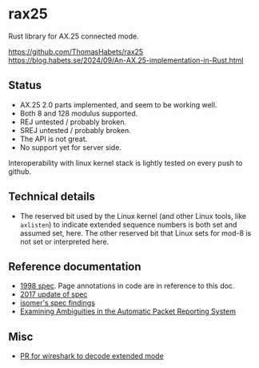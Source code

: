 # rax25

Rust library for AX.25 connected mode.

https://github.com/ThomasHabets/rax25
https://blog.habets.se/2024/09/An-AX.25-implementation-in-Rust.html

## Status

* AX.25 2.0 parts implemented, and seem to be working well.
* Both 8 and 128 modulus supported.
* REJ untested / probably broken.
* SREJ untested / probably broken.
* The API is not great.
* No support yet for server side.

Interoperability with linux kernel stack is lightly tested on every push to
github.

## Technical details

* The reserved bit used by the Linux kernel (and other Linux tools, like
  `axlisten`) to indicate extended sequence numbers is both set and assumed
  set, here. The other reserved bit that Linux sets for mod-8 is not set or
  interpreted here.

## Reference documentation

* [1998 spec](https://www.tapr.org/pdf/AX25.2.2.pdf). Page annotations in code
  are in reference to this doc.
* [2017 update of spec](https://wiki.oarc.uk/_media/packet:ax25.2.2.10.pdf)
* [isomer's spec findings](https://github.com/isomer/ax25embed/blob/main/ax25/ax25_dl.c)
* [Examining Ambiguities in the Automatic Packet Reporting System](https://digitalcommons.calpoly.edu/cgi/viewcontent.cgi?article=2449&context=theses)

## Misc

* [PR for wireshark to decode extended mode](https://gitlab.com/wireshark/wireshark/-/merge_requests/17121)
